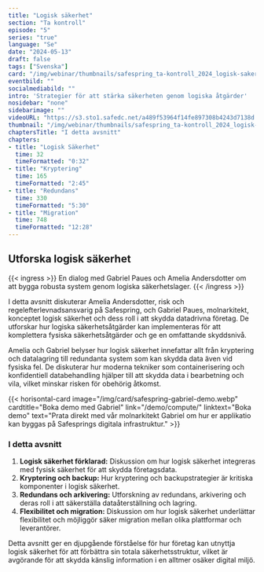 ```yaml
---
title: "Logisk säkerhet"
section: "Ta kontroll"
episode: "5"
series: "true"
language: "Se"
date: "2024-05-13"
draft: false
tags: ["Svenska"]
card: "/img/webinar/thumbnails/safespring_ta-kontroll_2024_logisk-sakerhet.jpg"
eventbild: ""
socialmediabild: ""
intro: 'Strategier för att stärka säkerheten genom logiska åtgärder'
nosidebar: "none"
sidebarimage: ""
videoURL: "https://s3.sto1.safedc.net/a489f53964f14fe897308b4243d7138d:processedvideos/safespring_ta-kontroll_2024_logisk-sakerhet_final/master.m3u8"
thumbnail: "/img/webinar/thumbnails/safespring_ta-kontroll_2024_logisk-sakerhet.jpg"
chaptersTitle: "I detta avsnitt"
chapters:
- title: "Logisk Säkerhet"
  time: 32
  timeFormatted: "0:32"
- title: "Kryptering"
  time: 165
  timeFormatted: "2:45"
- title: "Redundans"
  time: 330
  timeFormatted: "5:30"
- title: "Migration"
  time: 748
  timeFormatted: "12:28"
---
```



## Utforska logisk säkerhet

{{< ingress >}}
En dialog med Gabriel Paues och Amelia Andersdotter om att bygga robusta system genom logiska säkerhetslager.
{{< /ingress >}}

I detta avsnitt diskuterar Amelia Andersdotter, risk och regelefterlevnadsansvarig på Safespring, och Gabriel Paues, molnarkitekt, konceptet logisk säkerhet och dess roll i att skydda datadrivna företag. De utforskar hur logiska säkerhetsåtgärder kan implementeras för att komplettera fysiska säkerhetsåtgärder och ge en omfattande skyddsnivå.

Amelia och Gabriel belyser hur logisk säkerhet innefattar allt från kryptering och datalagring till redundanta system som kan skydda data även vid fysiska fel. De diskuterar hur moderna tekniker som containerisering och konfidentiell databehandling hjälper till att skydda data i bearbetning och vila, vilket minskar risken för obehörig åtkomst.

{{< horisontal-card image="/img/card/safespring-gabriel-demo.webp" cardtitle="Boka demo med Gabriel" link="/demo/compute/" linktext="Boka demo" text="Prata direkt med vår molnarkitekt Gabriel om hur er applikatio kan byggas på Safesprings digitala infrastruktur." >}}


### I detta avsnitt
1. **Logisk säkerhet förklarad:** Diskussion om hur logisk säkerhet integreras med fysisk säkerhet för att skydda företagsdata.
2. **Kryptering och backup:** Hur kryptering och backupstrategier är kritiska komponenter i logisk säkerhet.
3. **Redundans och arkivering:** Utforskning av redundans, arkivering och deras roll i att säkerställa dataåterställning och lagring.
4. **Flexibilitet och migration:** Diskussion om hur logisk säkerhet underlättar flexibilitet och möjliggör säker migration mellan olika plattformar och leverantörer.

Detta avsnitt ger en djupgående förståelse för hur företag kan utnyttja logisk säkerhet för att förbättra sin totala säkerhetsstruktur, vilket är avgörande för att skydda känslig information i en alltmer osäker digital miljö.
